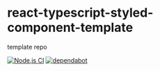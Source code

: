 # react-typescript-styled-component-template

template repo

[![Node.js CI](https://github.com/anpleenko/react-typescript-styled-component-template/workflows/Node.js%20CI/badge.svg)](https://github.com/anpleenko/react-typescript-styled-component-template/actions)
[![dependabot](https://badgen.net/dependabot/anpleenko/react-typescript-styled-component-template/?icon=dependabot)](https://github.com/anpleenko/react-typescript-styled-component-template)
